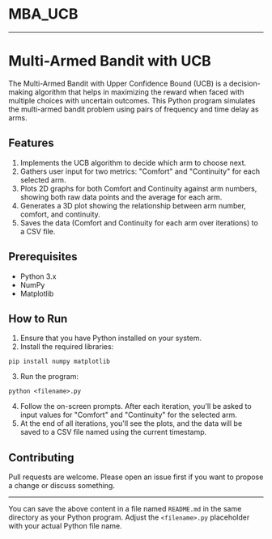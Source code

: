 # MBA_UCB

---

# Multi-Armed Bandit with UCB

The Multi-Armed Bandit with Upper Confidence Bound (UCB) is a decision-making algorithm that helps in maximizing the reward when faced with multiple choices with uncertain outcomes. This Python program simulates the multi-armed bandit problem using pairs of frequency and time delay as arms.

## Features

1. Implements the UCB algorithm to decide which arm to choose next.
2. Gathers user input for two metrics: "Comfort" and "Continuity" for each selected arm.
3. Plots 2D graphs for both Comfort and Continuity against arm numbers, showing both raw data points and the average for each arm.
4. Generates a 3D plot showing the relationship between arm number, comfort, and continuity.
5. Saves the data (Comfort and Continuity for each arm over iterations) to a CSV file.

## Prerequisites

- Python 3.x
- NumPy
- Matplotlib

## How to Run

1. Ensure that you have Python installed on your system.
2. Install the required libraries:

```
pip install numpy matplotlib
```

3. Run the program:

```
python <filename>.py
```

4. Follow the on-screen prompts. After each iteration, you'll be asked to input values for "Comfort" and "Continuity" for the selected arm.
5. At the end of all iterations, you'll see the plots, and the data will be saved to a CSV file named using the current timestamp.

## Contributing

Pull requests are welcome. Please open an issue first if you want to propose a change or discuss something.

---

You can save the above content in a file named `README.md` in the same directory as your Python program. Adjust the `<filename>.py` placeholder with your actual Python file name.
